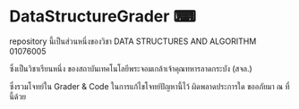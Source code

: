 # DataStructureGrader ⌨

repository นี้เป็นส่วนหนึ่งของวิชา DATA STRUCTURES AND ALGORITHM 01076005

ซึ่งเป็นวิชาเรียนหนึ่ง ของสถาบันเทคโนโลยีพระจอมเกล้าเจ้าคุณทหารลาดกระบัง (สจล.)

ซึ่งรวมโจทย์ใน Grader & Code ในการแก้ไขโจทย์ปัญหานี้ไว้ ผิดพลาดประการใด ขออภัยมา ณ ที่นี้ด้วย

